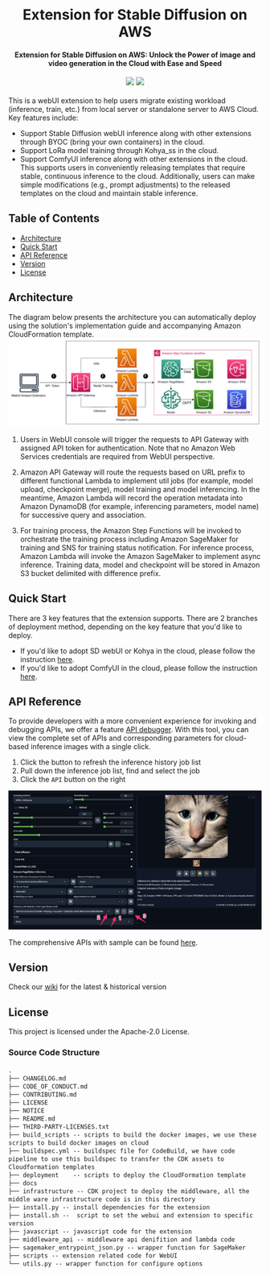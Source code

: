 <h1 align="center">
  Extension for Stable Diffusion on AWS
</h1>
<h4 align="center">Extension for Stable Diffusion on AWS: Unlock the Power of image and video generation in the Cloud with Ease and Speed</h4>
<div align="center">
  <h4>
    <a href="https://github.com/awslabs/stable-diffusion-aws-extension/commits/main/stargazers"><img src="https://img.shields.io/github/stars/awslabs/stable-diffusion-aws-extension.svg?style=plasticr"></a>
    <a href="https://opensource.org/license/apache-2-0"><img src="https://img.shields.io/badge/License-Apache%202.0-yellow.svg"></a>
  </h4>
</div>


This is a webUI extension to help users migrate existing workload (inference, train, etc.) from local server or standalone server to AWS Cloud. Key features include:
* Support Stable Diffusion webUI inference along with other extensions through BYOC (bring your own containers) in the cloud.
* Support LoRa model training through Kohya_ss in the cloud.
* Support ComfyUI inference along with other extensions in the cloud. This supports users in conveniently releasing templates that require stable, continuous inference to the cloud. Additionally, users can make simple modifications (e.g., prompt adjustments) to the released templates on the cloud and maintain stable inference.



## Table of Contents
- [Architecture](#architecture)
- [Quick Start](#quick-start)
- [API Reference](#api-reference)
- [Version](#version)
- [License](#license)


## Architecture
The diagram below presents the architecture you can automatically deploy using the solution's implementation guide and accompanying Amazon CloudFormation template.
![architecture](./docs/zh/images/middleware.png)

1. Users in WebUI console will trigger the requests to API Gateway with assigned API token for authentication. Note that no Amazon Web Services credentials are required from WebUI perspective.

2. Amazon API Gateway will route the requests based on URL prefix to different functional Lambda to implement util jobs (for example, model upload, checkpoint merge), model training and model inferencing. In the meantime, Amazon Lambda will record the operation metadata into Amazon DynamoDB (for example, inferencing parameters, model name) for successive query and association.

3. For training process, the Amazon Step Functions will be invoked to orchestrate the training process including Amazon SageMaker for training and SNS for training status notification.
For inference process, Amazon Lambda will invoke the Amazon SageMaker to implement async inference. Training data, model and checkpoint will be stored in Amazon S3 bucket delimited with difference prefix.


## Quick Start

There are 3 key features that the extension supports. There are 2 branches of deployment method, depending on the key feature that you'd like to deploy. 

* If you'd like to adopt SD webUI or Kohya in the cloud, please follow the instruction [here](./docs/zh/deployment/deployment.md). 
* If you'd like to adopt ComfyUI in the cloud, please follow the instruction [here](./docs/zh/deployment/deployment_comfyui.md).



## API Reference
To provide developers with a more convenient experience for invoking and debugging APIs, we offer a feature [API debugger](./docs/en/developer-guide/api_debugger.md). With this tool, you can view the complete set of APIs and corresponding parameters for cloud-based inference images with a single click.

1. Click the button to refresh the inference history job list
2. Pull down the inference job list, find and select the job
3. Click the `API` button on the right

![debugger](./docs/en/images/api_debugger.png)

The comprehensive APIs with sample can be found [here](./docs/en/developer-guide/api.md).

## Version
Check our [wiki](https://github.com/awslabs/stable-diffusion-aws-extension/wiki) for the latest & historical version

## License
This project is licensed under the Apache-2.0 License.

### Source Code Structure

```
.
├── CHANGELOG.md
├── CODE_OF_CONDUCT.md
├── CONTRIBUTING.md
├── LICENSE
├── NOTICE
├── README.md
├── THIRD-PARTY-LICENSES.txt
├── build_scripts -- scripts to build the docker images, we use these scripts to build docker images on cloud
├── buildspec.yml -- buildspec file for CodeBuild, we have code pipeline to use this buildspec to transfer the CDK assets to Cloudformation templates
├── deployment    -- scripts to deploy the CloudFormation template
├── docs
├── infrastructure -- CDK project to deploy the middleware, all the middle ware infrastructure code is in this directory
├── install.py -- install dependencies for the extension
├── install.sh --  script to set the webui and extension to specific version
├── javascript -- javascript code for the extension
├── middleware_api -- middleware api denifition and lambda code
├── sagemaker_entrypoint_json.py -- wrapper function for SageMaker
├── scripts -- extension related code for WebUI
└── utils.py -- wrapper function for configure options
```


